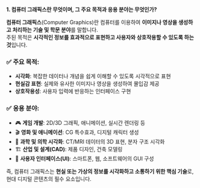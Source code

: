 **1. 컴퓨터 그래픽스란 무엇이며, 그 주요 목적과 응용 분야는 무엇인가?**

**컴퓨터 그래픽스**(Computer Graphics)란 컴퓨터를 이용하여 **이미지나 영상을 생성하고 처리하는 기술 및 학문 분야**를 말합니다.  
주된 목적은 **시각적인 정보를 효과적으로 표현하고 사용자와 상호작용할 수 있도록 하는 것**입니다.

### ✅ 주요 목적:
- **시각화**: 복잡한 데이터나 개념을 쉽게 이해할 수 있도록 시각적으로 표현  
- **현실감 표현**: 실제와 유사한 이미지나 영상을 생성하여 몰입감 제공  
- **상호작용성**: 사용자 입력에 반응하는 인터페이스 구현

### ✅ 응용 분야:
- 🎮 **게임 개발**: 2D/3D 그래픽, 애니메이션, 실시간 렌더링 등  
- 🎬 **영화 및 애니메이션**: CG 특수효과, 디지털 캐릭터 생성  
- 🔬 **과학 및 의학 시각화**: CT/MRI 데이터의 3D 표현, 분자 구조 시각화  
- 🏗️ **산업 및 설계(CAD)**: 제품 디자인, 건축 모델링  
- 📱 **사용자 인터페이스(UI)**: 스마트폰, 웹, 소프트웨어의 GUI 구성

즉, 컴퓨터 그래픽스는 **현실 또는 가상의 정보를 시각화하고 소통하기 위한 핵심 기술**로, 현대 디지털 콘텐츠의 필수 요소입니다.
